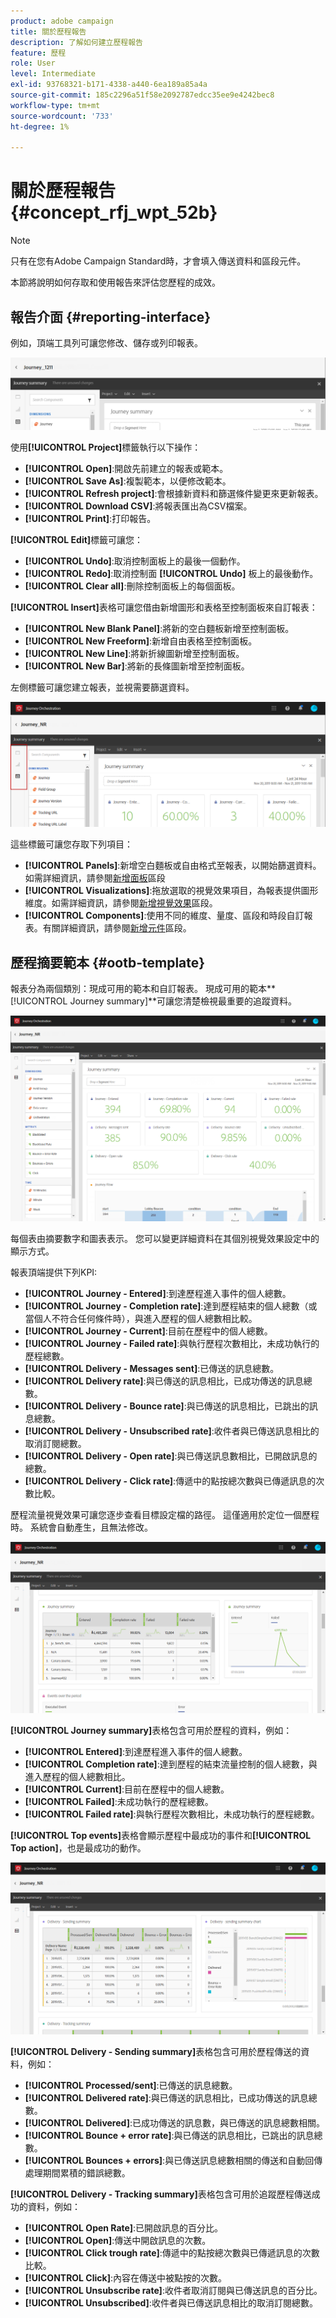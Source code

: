 ```yaml
---
product: adobe campaign
title: 關於歷程報告
description: 了解如何建立歷程報告
feature: 歷程
role: User
level: Intermediate
exl-id: 93768321-b171-4338-a440-6ea189a85a4a
source-git-commit: 185c2296a51f58e2092787edcc35ee9e4242bec8
workflow-type: tm+mt
source-wordcount: '733'
ht-degree: 1%

---
```


# 關於歷程報告 {#concept_rfj_wpt_52b}

>[!NOTE]
>
>只有在您有Adobe Campaign Standard時，才會填入傳送資料和區段元件。

本節將說明如何存取和使用報告來評估您歷程的成效。

## 報告介面 {#reporting-interface}

例如，頂端工具列可讓您修改、儲存或列印報表。

![](../assets/dynamic_report_toolbar.png)

使用&#x200B;**[!UICONTROL Project]**&#x200B;標籤執行以下操作：

* **[!UICONTROL Open]**:開啟先前建立的報表或範本。
* **[!UICONTROL Save As]**:複製範本，以便修改範本。
* **[!UICONTROL Refresh project]**:會根據新資料和篩選條件變更來更新報表。
* **[!UICONTROL Download CSV]**:將報表匯出為CSV檔案。
* **[!UICONTROL Print]**:打印報告。

**[!UICONTROL Edit]**&#x200B;標籤可讓您：

* **[!UICONTROL Undo]**:取消控制面板上的最後一個動作。
* **[!UICONTROL Redo]**:取消控制面 **[!UICONTROL Undo]** 板上的最後動作。
* **[!UICONTROL Clear all]**:刪除控制面板上的每個面板。

**[!UICONTROL Insert]**&#x200B;表格可讓您借由新增圖形和表格至控制面板來自訂報表：

* **[!UICONTROL New Blank Panel]**:將新的空白麵板新增至控制面板。
* **[!UICONTROL New Freeform]**:新增自由表格至控制面板。
* **[!UICONTROL New Line]**:將新折線圖新增至控制面板。
* **[!UICONTROL New Bar]**:將新的長條圖新增至控制面板。

左側標籤可讓您建立報表，並視需要篩選資料。

![](../assets/dynamic_report_interface.png)

這些標籤可讓您存取下列項目：

* **[!UICONTROL Panels]**:新增空白麵板或自由格式至報表，以開始篩選資料。如需詳細資訊，請參閱[新增面板](../reporting/creating-your-journey-reports.md#adding-panels)區段
* **[!UICONTROL Visualizations]**:拖放選取的視覺效果項目，為報表提供圖形維度。如需詳細資訊，請參閱[新增視覺效果](../reporting/creating-your-journey-reports.md#adding-visualizations)區段。
* **[!UICONTROL Components]**:使用不同的維度、量度、區段和時段自訂報表。有關詳細資訊，請參閱[新增元件](../reporting/creating-your-journey-reports.md#adding-components)區段。

## 歷程摘要範本 {#ootb-template}

報表分為兩個類別：現成可用的範本和自訂報表。
現成可用的範本**[!UICONTROL Journey summary]**&#x200B;可讓您清楚檢視最重要的追蹤資料。

![](../assets/dynamic_report_journey_8.png)

每個表由摘要數字和圖表表示。 您可以變更詳細資料在其個別視覺效果設定中的顯示方式。

報表頂端提供下列KPI:

* **[!UICONTROL Journey - Entered]**:到達歷程進入事件的個人總數。
* **[!UICONTROL Journey - Completion rate]**:達到歷程結束的個人總數（或當個人不符合任何條件時），與進入歷程的個人總數相比較。
* **[!UICONTROL Journey - Current]**:目前在歷程中的個人總數。
* **[!UICONTROL Journey - Failed rate]**:與執行歷程次數相比，未成功執行的歷程總數。
* **[!UICONTROL Delivery - Messages sent]**:已傳送的訊息總數。
* **[!UICONTROL Delivery rate]**:與已傳送的訊息相比，已成功傳送的訊息總數。
* **[!UICONTROL Delivery - Bounce rate]**:與已傳送的訊息相比，已跳出的訊息總數。
* **[!UICONTROL Delivery - Unsubscribed rate]**:收件者與已傳送訊息相比的取消訂閱總數。
* **[!UICONTROL Delivery - Open rate]**:與已傳送訊息數相比，已開啟訊息的總數。
* **[!UICONTROL Delivery - Click rate]**:傳遞中的點按總次數與已傳遞訊息的次數比較。

歷程流量視覺效果可讓您逐步查看目標設定檔的路徑。 這僅適用於定位一個歷程時。 系統會自動產生，且無法修改。

![](../assets/dynamic_report_journey_10.png)

**[!UICONTROL Journey summary]**&#x200B;表格包含可用於歷程的資料，例如：

* **[!UICONTROL Entered]**:到達歷程進入事件的個人總數。
* **[!UICONTROL Completion rate]**:達到歷程的結束流量控制的個人總數，與進入歷程的個人總數相比。
* **[!UICONTROL Current]**:目前在歷程中的個人總數。
* **[!UICONTROL Failed]**:未成功執行的歷程總數。
* **[!UICONTROL Failed rate]**:與執行歷程次數相比，未成功執行的歷程總數。

**[!UICONTROL Top events]**&#x200B;表格會顯示歷程中最成功的事件和&#x200B;**[!UICONTROL Top action]**，也是最成功的動作。

![](../assets/dynamic_report_journey_11.png)

**[!UICONTROL Delivery - Sending summary]**&#x200B;表格包含可用於歷程傳送的資料，例如：

* **[!UICONTROL Processed/sent]**:已傳送的訊息總數。
* **[!UICONTROL Delivered rate]**:與已傳送的訊息相比，已成功傳送的訊息總數。
* **[!UICONTROL Delivered]**:已成功傳送的訊息數，與已傳送的訊息總數相關。
* **[!UICONTROL Bounce + error rate]**:與已傳送的訊息相比，已跳出的訊息總數。
* **[!UICONTROL Bounces + errors]**:與已傳送訊息總數相關的傳送和自動回傳處理期間累積的錯誤總數。

**[!UICONTROL Delivery - Tracking summary]**&#x200B;表格包含可用於追蹤歷程傳送成功的資料，例如：

* **[!UICONTROL Open Rate]**:已開啟訊息的百分比。
* **[!UICONTROL Open]**:傳送中開啟訊息的次數。
* **[!UICONTROL Click trough rate]**:傳遞中的點按總次數與已傳遞訊息的次數比較。
* **[!UICONTROL Click]**:內容在傳送中被點按的次數。
* **[!UICONTROL Unsubscribe rate]**:收件者取消訂閱與已傳送訊息的百分比。
* **[!UICONTROL Unsubscribed]**:收件者與已傳送訊息相比的取消訂閱總數。
